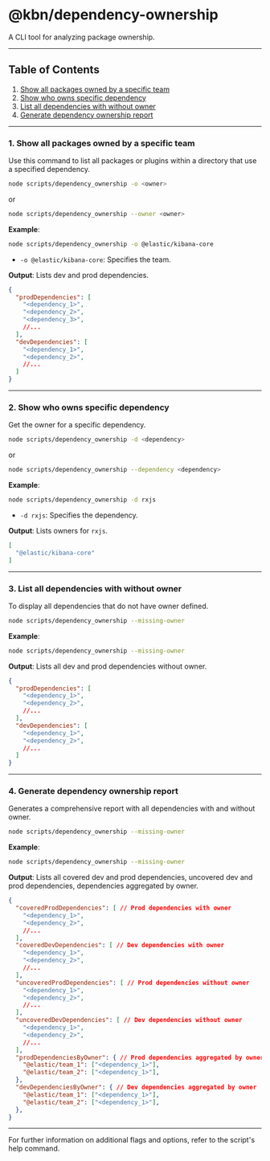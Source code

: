 # @kbn/dependency-ownership

A CLI tool for analyzing package ownership.

---

## Table of Contents
1. [Show all packages owned by a specific team](#show-all-packages-owned-by-a-specific-team)
2. [Show who owns specific dependency](#show-who-owns-specific-dependency)
3. [List all dependencies with without owner](#list-all-dependencies-with-without-owner)
4. [Generate dependency ownership report](#generate-dependency-ownership-report)

---


### 1. Show all packages owned by a specific team

Use this command to list all packages or plugins within a directory that use a specified dependency.

```sh
node scripts/dependency_ownership -o <owner>
```
or
```sh
node scripts/dependency_ownership --owner <owner>
```

**Example**:
```sh
node scripts/dependency_ownership -o @elastic/kibana-core
```

- `-o @elastic/kibana-core`: Specifies the team.

**Output**: Lists dev and prod dependencies.

```json
{
  "prodDependencies": [
    "<dependency_1>",
    "<dependency_2>",
    "<dependency_3>",
    //...
  ],
  "devDependencies": [
    "<dependency_1>",
    "<dependency_2>",
    //...
  ]
}
```

---

### 2. Show who owns specific dependency

Get the owner for a specific dependency.

```sh
node scripts/dependency_ownership -d <dependency>
```
or
```sh
node scripts/dependency_ownership --dependency <dependency>
```

**Example**:
```sh
node scripts/dependency_ownership -d rxjs
```

- `-d rxjs`: Specifies the dependency.

**Output**: Lists owners for `rxjs`.
```json
[
  "@elastic/kibana-core"
]
```
---

### 3. List all dependencies with without owner

To display all dependencies that do not have owner defined.

```sh
node scripts/dependency_ownership --missing-owner
```

**Example**:
```sh
node scripts/dependency_ownership --missing-owner
```

**Output**: Lists all dev and prod dependencies without owner.

```json
{
  "prodDependencies": [
    "<dependency_1>",
    "<dependency_2>",
    //...
  ],
  "devDependencies": [
    "<dependency_1>",
    "<dependency_2>",
    //...
  ]
}
```

---

### 4. Generate dependency ownership report

Generates a comprehensive report with all dependencies with and without owner.

```sh
node scripts/dependency_ownership --missing-owner
```

**Example**:
```sh
node scripts/dependency_ownership --missing-owner
```

**Output**: Lists all covered dev and prod dependencies, uncovered dev and prod dependencies, dependencies aggregated by owner.

```json
{
  "coveredProdDependencies": [ // Prod dependencies with owner
    "<dependency_1>",
    "<dependency_2>",
    //...
  ],
  "coveredDevDependencies": [ // Dev dependencies with owner
    "<dependency_1>",
    "<dependency_2>",
    //...
  ],
  "uncoveredProdDependencies": [ // Prod dependencies without owner
    "<dependency_1>",
    "<dependency_2>",
    //...
  ],
  "uncoveredDevDependencies": [ // Dev dependencies without owner
    "<dependency_1>",
    "<dependency_2>",
    //...
  ],
  "prodDependenciesByOwner": { // Prod dependencies aggregated by owner
    "@elastic/team_1": ["<dependency_1>"],
    "@elastic/team_2": ["<dependency_1>"],
  },
  "devDependenciesByOwner": { // Dev dependencies aggregated by owner
    "@elastic/team_1": ["<dependency_1>"],
    "@elastic/team_2": ["<dependency_1>"],
  },
}
```


---

For further information on additional flags and options, refer to the script's help command.

